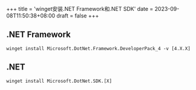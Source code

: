 +++
title = 'winget安装.NET Framework和.NET SDK'
date = 2023-09-08T11:50:38+08:00
draft = false
+++

## .NET Framework

`winget install Microsoft.DotNet.Framework.DeveloperPack_4 -v [4.X.X]`

## .NET

`winget install Microsoft.DotNet.SDK.[X]`
